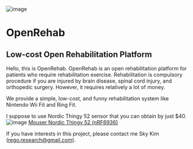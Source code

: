 ![image](https://user-images.githubusercontent.com/56623134/69489648-d0ed2900-0ebe-11ea-8c6a-5a1114358bed.png)

# OpenRehab #
## Low-cost Open Rehabilitation Platform ##

Hello, this is OpenRehab.
OpenRehab is an open rehabilitation platform for patients who require rehabilitation exercise.
Rehabilitation is compulsory procedure if you are injured by brain disease, spinal cord injury, and orthopedic surgery.
However, it requires relatively a lot of money.

We provide a simple, low-cost, and funny rehabilitation system like Nintendo Wii Fit and Ring Fit.

I suppose to use Nordic Thingy 52 sensor that you can obtain by just $40.
![image](https://user-images.githubusercontent.com/56623134/69489521-9d110400-0ebc-11ea-985a-2e66da137383.png)
[Mouser Nordic Thingy 52 (nRF6936)](https://www.mouser.com/ProductDetail/Nordic-Semiconductor/nRF6936?qs=5aG0NVq1C4wGdQJYSOVFOA==)

If you have interests in this project, please contact me Sky Kim (rego.research@gmail.com).
